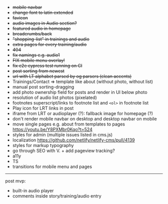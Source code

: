 * ~~mobile navbar~~
* ~~change font to latin extended~~
* ~~favicon~~
* ~~audio images in Audio section?~~
* ~~featured audio in homepage~~
* ~~breadcrumbs/back~~
* ~~"shopping-list" in trainings and audio~~
* ~~extra pages for every training/audio~~
* ~~404~~
* ~~fix namings e.g. audio1~~
* ~~FIX mobile menu overlay!~~
* ~~fix e2e cypress test running on CI~~
* ~~post sorting from newest~~
* ~~url with LT alphabet parsed by og parsers (clean accents)~~
* Trainings/Contact => template like about (without photo, without list)
* manual post sorting-dragging
* add photo ownership field for posts and render in UI below photo
* resolution of audio list photos (pixelated)
* footnotes superscript/links to footnote list and `<ol>` in footnote list
* Play icon for LRT links in post
* iframe from LRT or audioplayer (?): fallback image for homepage (?)
* don't render mobile navbar on desktop and desktop navbar on mobile
* move single pages e.g. about from templates to pages https://youtu.be/Y8PXMbr0Kqo?t=524
* styles for admin (multiple issues listed in cms.js)
* localization https://github.com/netlify/netlify-cms/pull/4139
* styles for markup typography
* go through SEO with V. + add pageview tracking?
* a11y
* TS
* transitions for mobile menu and pages
---
post mvp:
* built-in audio player
* comments inside story/training/audio entry

